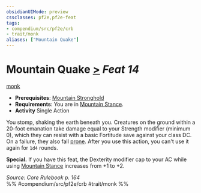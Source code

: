 ```yaml
---
obsidianUIMode: preview
cssclasses: pf2e,pf2e-feat
tags:
- compendium/src/pf2e/crb
- trait/monk
aliases: ["Mountain Quake"]
---
```

# Mountain Quake  [>](rules/core-rulebook/chapter-9-playing-the-game.md#Actions "Single Action") *Feat 14*  
[monk](rules/traits/monk.md "Monk Class Trait")  

- **Prerequisites**: [Mountain Stronghold](compendium/feats/mountain-stronghold.md)
- **Requirements**: You are in [Mountain Stance](compendium/feats/mountain-stance.md).
- **Activity** Single Action

You stomp, shaking the earth beneath you. Creatures on the ground within a 20-foot emanation take damage equal to your Strength modifier (minimum 0), which they can resist with a basic Fortitude save against your class DC. On a failure, they also fall [prone](rules/conditions.md#Prone). After you use this action, you can't use it again for `1d4` rounds.

**Special.** If you have this feat, the Dexterity modifier cap to your AC while using [Mountain Stance](compendium/feats/mountain-stance.md) increases from +1 to +2.

*Source: Core Rulebook p. 164*  
%% #compendium/src/pf2e/crb #trait/monk %%